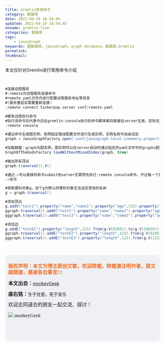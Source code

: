 ```yaml
---
title: Gremlin常用命令
category: 数据库
date: 2021-04-29 16:54:45
updated: 2021-04-29 16:54:45
enname: gremlin-line
categories: 数据库
tags:
	- janusGraph
keywords: 图数据库，janusGraph，graph database，数据库,Gremlin
permalink:
thumbnail:
---
```


本文仅针对Gremlin进行常用命令介绍<!--more-->



</br>

```groovy
#连接远程服务
#:remote为远程服务连接命令
#remote.yaml文件内进行配置远程服务地址等信息
#(服务重启后需要重新连接)
:remote connect tinkerpop.server conf/remote.yaml

#脚本远程执行命令
#执行该命令后代表今后在gremlin-console执行的命令脚本都将直接在server生效，否则无法生效
:remote console

#通过命令生成图实例，依照指定路径配置文件进行生成实例，实例名称可自由设定
graph = JanusGraphFactory.open('conf/janusgraph-local-inmemory.properties')

#加载数据：graph为图实例，图实例可以在server启动时通过指定的yaml文件中的graphs配置进行生成，也可以通过命令进行生成
GraphOfTheGodsFactory.loadWithoutMixedIndex(graph, true)

#输出所有顶点
graph.traversal().V()

#通过:>可以直接将命令submit到server无需预先执行:remote console命令，不过每一个执行的命令斗都需要携带
:>命令

#获取便利对象g，这个g为默认的便利对象无法设定其他的名称
g = graph.traversal()

#添加顶点
g.addV("test1").property("name","name1").property("age",333).property("height",180)
ggraph.traversal().addV("test2").property("name","name2").property("age",333).property("height",180)
gggraph.traversal().addV("test3").property("name","name3").property("age",333).property("height",180)

#添加边
g.addE("testE1").property("length",123).from(g.V(8208)).to(g.V(20656))
ggraph.traversal().addE("testE2").property("length",123).from(g.V(8208)).to(g.V(20656))
gggraph.traversal().addE("testE3").property("length",123).from(g.V(12528)).to(g.V(4152))

```



</br>

</br>

<script>
var _hmt = _hmt || [];
(function() {
  var hm = document.createElement("script");
  hm.src = "https://hm.baidu.com/hm.js?2f798e6b269c8a40f12bef25d7f1876d";
  var s = document.getElementsByTagName("script")[0]; 
  s.parentNode.insertBefore(hm, s);
})();
</script>

<div style="height:260px; background-color:rgb(238,240,244); padding:10px;border-radius:10px;">
    <p style="color:#f36c21;font:bold 16px/20px 'kaiTi';">
      版权声明：本文为博主原创文章，欢迎转载，转载请注明作者、原文超链接，感谢各位看官!!!
    </p>
    <p>
      <span style="font:bold 16px/20px 'kaiTi';">本文出自：</span><a href="https://monkeyGeek369.github.io">monkeyGeek</a> 
    </p>
    <p>
      <span style="font:bold 16px/20px 'kaiTi';">座右铭：</span><span>生于忧患，死于安乐</span> 
    </p>
    <p>
      <span style="font:16px/20px 'kaiTi';">欢迎志同道合的朋友一起交流、探讨！</span> 
    </p>
    <img style="height:auto; width:auto;flot:left;" src="../../../../image/monkey64.png" /><span style="font:16px/20px 'kaiTi';flot:left;">   monkeyGeek</span>


